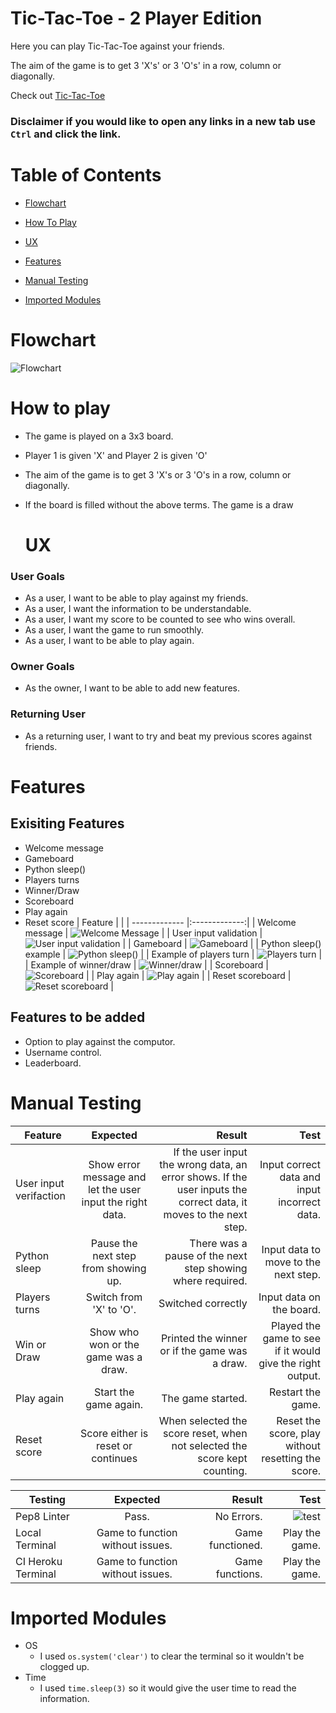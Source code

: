# Tic-Tac-Toe - 2 Player Edition
Here you can play Tic-Tac-Toe against your friends.

The aim of the game is to get 3 'X's' or 3 'O's' in a row, column or diagonally.

Check out [Tic-Tac-Toe](https://tic-tac-toe-2-player.herokuapp.com/)

### **Disclaimer if you would like to open any links in a new tab use `Ctrl` and click the link.**

# Table of Contents
  
  - <p><a href="#flowchart">Flowchart</a></p>
  - <p><a href="#how-to-play">How To Play</a></p>
  - <p><a href="#ux">UX</a></p>
  - <p><a href="#features">Features</a></p>
  - <p><a href="#manual-testing">Manual Testing</a></p>
  - <p><a href="#imported-modules">Imported Modules</a></p>

# Flowchart
![Flowchart](https://res.cloudinary.com/dp9lxtk3y/image/upload/v1681663239/p3-tic-tac-toe/flowchart-start.drawio_4_lrgkpj.png)


# How to play
- The game is played on a 3x3 board.
- Player 1 is given 'X' and Player 2 is given 'O'
- The aim of the game is to get 3 'X's or 3 'O's in a row, column or diagonally.
- If the board is filled without the above terms. The game is a draw

  # UX
### **User Goals** 
- As a user, I want to be able to play against my friends.
- As a user, I want the information to be understandable.
- As a user, I want my score to be counted to see who wins overall.
- As a user, I want the game to run smoothly.
- As a user, I want to be able to play again.

### **Owner Goals**
- As the owner, I want to be able to add new features.

### **Returning User**
- As a returning user, I want to try and beat my previous scores against friends.

# Features
## **Exisiting Features**
* Welcome message
* Gameboard
* Python sleep()
* Players turns
* Winner/Draw
* Scoreboard
* Play again
* Reset score
| Feature        |      |
   | -------------  |:-------------:| 
   | Welcome message | ![Welcome Message](https://res.cloudinary.com/dp9lxtk3y/image/upload/v1681675512/p3-tic-tac-toe/welcome-message_ybkagc.jpg) |
   | User input validation | ![User input validation](https://res.cloudinary.com/dp9lxtk3y/image/upload/v1681675621/p3-tic-tac-toe/input-validation_nnnx4m.jpg) |
   | Gameboard | ![Gameboard](https://res.cloudinary.com/dp9lxtk3y/image/upload/v1681675701/p3-tic-tac-toe/gameboard_sbrv1d.jpg) |
   | Python sleep() example | ![Python sleep()](https://res.cloudinary.com/dp9lxtk3y/image/upload/v1681676075/p3-tic-tac-toe/sleep-module_tz7g7l.jpg) |
   | Example of players turn | ![Players turn](https://res.cloudinary.com/dp9lxtk3y/image/upload/v1681676217/p3-tic-tac-toe/players-turn_g8ykty.jpg) |
   | Example of winner/draw | ![Winner/draw](https://res.cloudinary.com/dp9lxtk3y/image/upload/v1681676657/p3-tic-tac-toe/winner_gr8gvf.jpg) |
   | Scoreboard | ![Scoreboard](https://res.cloudinary.com/dp9lxtk3y/image/upload/v1681677425/p3-tic-tac-toe/scoreboard_wv8sk4.jpg) |
   | Play again | ![Play again](https://res.cloudinary.com/dp9lxtk3y/image/upload/v1681677497/p3-tic-tac-toe/play-again_zrmdwi.jpg) |
   | Reset scoreboard | ![Reset scoreboard](https://res.cloudinary.com/dp9lxtk3y/image/upload/v1681677564/p3-tic-tac-toe/reset-score_h2btkj.jpg) |
## Features to be added
* Option to play against the computor.
* Username control.
* Leaderboard.

# Manual Testing
   | Feature        |    Expected   | Result       | Test |
   | -------------  |:-------------:| -----:| -----: |
   | User input verifaction | Show error message and let the user input the right data. | If the user input the wrong data, an error shows. If the user inputs the correct data, it moves to the next step. | Input correct data and input incorrect data. |
   | Python sleep   | Pause the next step from showing up.    | There was a pause of the next step showing where required. | Input data to move to the next step. |
   | Players turns   | Switch from 'X' to 'O'.   | Switched correctly | Input data on the board. |
   | Win or Draw | Show who won or the game was a draw.  | Printed the winner or if the game was a draw. | Played the game to see if it would give the right output. |
   | Play again | Start the game again.   | The game started. | Restart the game. |
   | Reset score   | Score either is reset or continues | When selected the score reset, when not selected the score kept counting. | Reset the score, play without resetting the score. |


   | Testing        |    Expected   | Result       | Test |
   | -------------  |:-------------:| -----:| -----: |
   | Pep8 Linter | Pass. | No Errors. | ![test](https://res.cloudinary.com/dp9lxtk3y/image/upload/v1681679398/p3-tic-tac-toe/pep8_leax3w.jpg) |
   | Local Terminal | Game to function without issues. | Game functioned. | Play the game. |
   | CI Heroku Terminal | Game to function without issues. | Game functions. | Play the game. |

   # Imported Modules
  - OS
    - I used `os.system('clear')` to clear the terminal so it wouldn't be clogged up.
  - Time
    - I used `time.sleep(3)` so it would give the user time to read the information.
